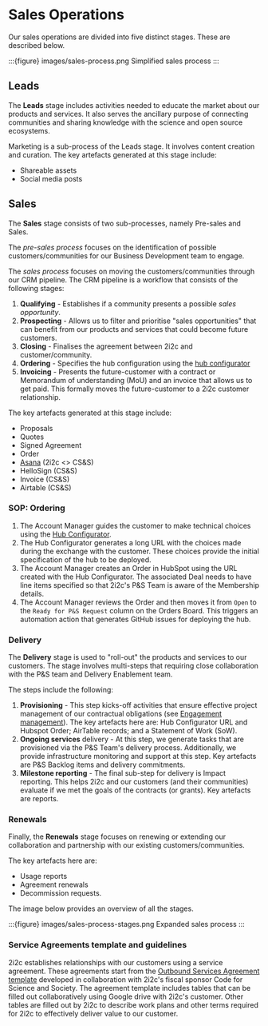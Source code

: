 # Sales Operations

Our sales operations are divided into five distinct stages. These are described below.

:::{figure} images/sales-process.png
Simplified sales process
:::

## Leads

The **Leads** stage includes activities needed to educate the market about our products and services. It also serves the ancillary purpose of connecting communities and sharing knowledge with the science and open source ecosystems.

Marketing is a sub-process of the Leads stage. It involves content creation and curation. The key artefacts generated at this stage include:

-   Shareable assets
-   Social media posts

## Sales

The **Sales** stage consists of two sub-processes, namely Pre-sales and Sales.

The _pre-sales process_ focuses on the identification of possible customers/communities for our Business Development team to engage.

The _sales process_ focuses on moving the customers/communities through our CRM pipeline. The CRM pipeline is a workflow that consists of the following stages:

1. **Qualifying** - Establishes if a community presents a possible _sales opportunity_.
2. **Prospecting** - Allows us to filter and prioritise "sales opportunities" that can benefit from our products and services that could become future customers.
3. **Closing** - Finalises the agreement between 2i2c and customer/community.
4. **Ordering** - Specifies the hub configuration using the [hub configurator](https://2i2c.org/hub-configurator)
5. **Invoicing** - Presents the future-customer with a contract or Memorandum of understanding (MoU) and an invoice that allows us to get paid. This formally moves the future-customer to a 2i2c customer relationship.

The key artefacts generated at this stage include:

-   Proposals
-   Quotes
-   Signed Agreement
-   Order
-   [Asana](#delivery:asana) (2i2c <> CS&S)
-   HelloSign (CS&S)
-   Invoice (CS&S)
-   Airtable (CS&S)

### SOP: Ordering

1. The Account Manager guides the customer to make technical choices using the [Hub Configurator](https://2i2c.org/hub-configurator).
2. The Hub Configurator generates a long URL with the choices made during the exchange with the customer. These choices provide the initial specification of the hub to be deployed.
3. The Account Manager creates an Order in HubSpot using the URL created with the Hub Configurator. The associated Deal needs to have line items specified so that 2i2c's P&S Team is aware of the Membership details.
4. The Account Manager reviews the Order and then moves it from `Open` to the `Ready for P&S Request` column on the Orders Board. This triggers an automation action that generates GitHub issues for deploying the hub.

### Delivery

The **Delivery** stage is used to "roll-out" the products and services to our customers. The stage involves multi-steps that requiring close collaboration with the P&S team and Delivery Enablement team.

The steps include the following:

1. **Provisioning** - This step kicks-off activities that ensure effective project management of our contractual obligations (see [Engagement management](engagement.md)). The key artefacts here are: Hub Configurator URL and Hubspot Order; AirTable records; and a Statement of Work (SoW).
2. **Ongoing services** delivery - At this step, we generate tasks that are provisioned via the P&S Team's delivery process. Additionally, we provide infrastructure monitoring and support at this step. Key artefacts are P&S Backlog items and delivery commitments.
3. **Milestone reporting** - The final sub-step for delivery is Impact reporting. This helps 2i2c and our customers (and their communities) evaluate if we met the goals of the contracts (or grants). Key artefacts are reports.

### Renewals

Finally, the **Renewals** stage focuses on renewing or extending our collaboration and partnership with our existing customers/communities.

The key artefacts here are:

-   Usage reports
-   Agreement renewals
-   Decommission requests.

The image below provides an overview of all the stages.

:::{figure} images/sales-process-stages.png
Expanded sales process
:::

### Service Agreements template and guidelines

2i2c establishes relationships with our customers using a service agreement. These agreements start from the [Outbound Services Agreement template](https://docs.google.com/document/d/1kPgSddJ_Sob0XcTbkDy5UShIAVKPmm04P9ZLsYiOV20/edit?usp=sharing) developed in collaboration with 2i2c's fiscal sponsor Code for Science and Society. The agreement template includes tables that can be filled out collaboratively using Google drive with 2i2c's customer. Other tables are filled out by 2i2c to describe work plans and other terms required for 2i2c to effectively deliver value to our customer. 



